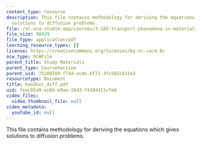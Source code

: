 ```yaml
---
content_type: resource
description: This file contains methodology for deriving the equations which gives
  solutions to diffusion problems.
file: /ol-ocw-studio-app/courses/3-185-transport-phenomena-in-materials-engineering-fall-2003/feacb5a9ec6be9ae26d3f418d411cfed_handout_diff.pdf
file_size: 98429
file_type: application/pdf
learning_resource_types: []
license: https://creativecommons.org/licenses/by-nc-sa/4.0/
ocw_type: OCWFile
parent_title: Study Materials
parent_type: CourseSection
parent_uid: 75288589-f744-ac0e-6f71-3fc502c815a3
resourcetype: Document
title: handout_diff.pdf
uid: feacb5a9-ec6b-e9ae-26d3-f418d411cfed
video_files:
  video_thumbnail_file: null
video_metadata:
  youtube_id: null
---
```

This file contains methodology for deriving the equations which gives solutions to diffusion problems.